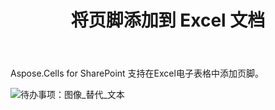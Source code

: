 ﻿---
title: 将页脚添加到 Excel 文档
type: docs
weight: 80
url: /zh/sharepoint/add-footer-to-excel-document/
---
Aspose.Cells for SharePoint 支持在Excel电子表格中添加页脚。

![待办事项：图像_替代_文本](add-footer-to-excel-document_1.png)
